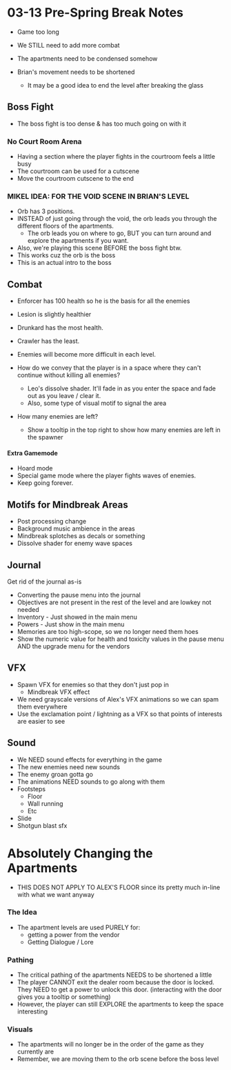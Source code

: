 # 03-13 Pre-Spring Break Notes
- Game too long
- We STILL need to add more combat
- The apartments need to be condensed somehow

- Brian's movement needs to be shortened
	- It may be a good idea to end the level after breaking the glass

## Boss Fight
- The boss fight is too dense & has too much going on with it

### No Court Room Arena
- Having a section where the player fights in the courtroom feels a little busy
- The courtroom can be used for a cutscene
- Move the courtroom cutscene to the end

### MIKEL IDEA: FOR THE VOID SCENE IN BRIAN'S LEVEL
- Orb has 3 positions.
- INSTEAD of just going through the void, the orb leads you through the different floors of the apartments.
	- The orb leads you on where to go, BUT you can turn around and explore the apartments if you want.
- Also, we're playing this scene BEFORE the boss fight btw.
- This works cuz the orb is the boss
- This is an actual intro to the boss

## Combat
- Enforcer has 100 health so he is the basis for all the enemies
- Lesion is slightly healthier
- Drunkard has the most health.
- Crawler has the least.

- Enemies will become more difficult in each level.

- How do we convey that the player is in a space where they can't continue without killing all enemies?
	- Leo's dissolve shader. It'll fade in as you enter the space and fade out as you leave / clear it.
	- Also, some type of visual motif to signal the area

- How many enemies are left?
	- Show a tooltip in the top right to show how many enemies are left in the spawner

#### Extra Gamemode
- Hoard mode
- Special game mode where the player fights waves of enemies.
- Keep going forever.

## Motifs for Mindbreak Areas
- Post processing change
- Background music ambience in the areas
- Mindbreak splotches as decals or something
- Dissolve shader for enemy wave spaces

## Journal

Get rid of the journal as-is

- Converting the pause menu into the journal
- Objectives are not present in the rest of the level and are lowkey not needed
- Inventory - Just showed in the main menu
- Powers - Just show in the main menu
- Memories are too high-scope, so we no longer need them hoes
- Show the numeric value for health and toxicity values in the pause menu AND the upgrade menu for the vendors

## VFX
- Spawn VFX for enemies so that they don't just pop in
	- Mindbreak VFX effect
- We need grayscale versions of Alex's VFX animations so we can spam them everywhere
- Use the exclamation point / lightning as a VFX so that points of interests are easier to see

## Sound
- We NEED sound effects for everything in the game
- The new enemies need new sounds
- The enemy groan gotta go
- The animations NEED sounds to go along with them
- Footsteps
	- Floor
	- Wall running
	- Etc
- Slide
- Shotgun blast sfx

# Absolutely Changing the Apartments
- THIS DOES NOT APPLY TO ALEX'S FLOOR since its pretty much in-line with what we want anyway

### The Idea
- The apartment levels are used PURELY for:
	- getting a power from the vendor
	- Getting Dialogue / Lore

### Pathing

- The critical pathing of the apartments NEEDS to be shortened a little
- The player CANNOT exit the dealer room because the door is locked. They NEED to get a power to unlock this door. (interacting with the door gives you a tooltip or something)
- However, the player can still EXPLORE the apartments to keep the space interesting

### Visuals

- The apartments will no longer be in the order of the game as they currently are
- Remember, we are moving them to the orb scene before the boss level
